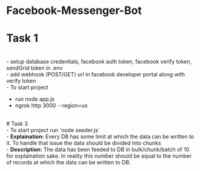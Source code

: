 # Facebook-Messenger-Bot
# Task 1
<br/>
    - setup database credentials, facebook auth token, facebook verify token, sendGrid token in .env <br />
    - add webhook (POST/GET) url in facebook developer portal along with verify token <br />
    - To start project <br />
        <ul>
        <li>run node app.js</li>
        <li>ngrok http 3000 --region=us</li>
        </ul>
    <br />
# Task 3
<br/>
    - To start project run `node seeder.js` <br />
    - <b>Explaination:</b> Every DB has some limit at which the data can be written to it. To handle that issue the data should be divided into chunks<br/>
    - <b>Description:</b> The data has been feeded to DB in bulk/chunk/batch of 10 for explaination sake. In reality this number should be equal to the number of records at which the data can be written to DB.  


